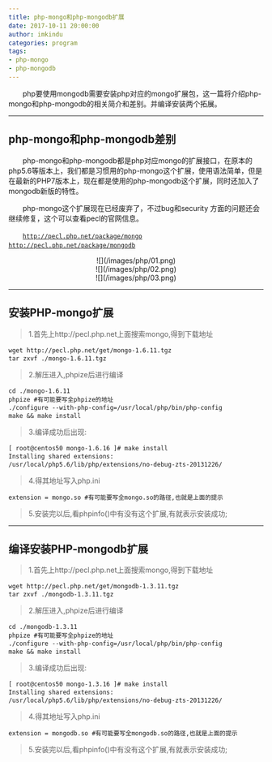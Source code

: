 ```yaml
---
title: php-mongo和php-mongodb扩展
date: 2017-10-11 20:00:00
author: imkindu
categories: program
tags:
- php-mongo
- php-mongodb
---
```


　　php要使用mongodb需要安装php对应的mongo扩展包，这一篇将介绍php-mongo和php-mongodb的相关简介和差别。并编译安装两个拓展。

<!--more-->

---

## php-mongo和php-mongodb差别

　　php-mongo和php-mongodb都是php对应mongo的扩展接口，在原本的php5.6等版本上，我们都是习惯用的php-mongo这个扩展，使用语法简单，但是在最新的PHP7版本上，现在都是使用的php-mongodb这个扩展，同时还加入了mongodb新版的特性。

　　php-mongo这个扩展现在已经废弃了，不过bug和security 方面的问题还会继续修复，这个可以查看pecl的官网信息。

　　[`http://pecl.php.net/package/mongo`](http://pecl.php.net/package/mongo)  			[`http://pecl.php.net/package/mongodb`](http://pecl.php.net/package/mongodb)

<div align="center">
![](/images/php/01.png)
</div>

<div align="center">
![](/images/php/02.png)
</div>

<div align="center">
![](/images/php/03.png)
</div>

---

## 安装PHP-mongo扩展


> 1.首先上http://pecl.php.net上面搜索mongo,得到下载地址

```shell
wget http://pecl.php.net/get/mongo-1.6.11.tgz
tar zxvf ./mongo-1.6.11.tgz
```

> 2.解压进入,phpize后进行编译

```shell
cd ./mongo-1.6.11
phpize #有可能要写全phpize的地址
./configure --with-php-config=/usr/local/php/bin/php-config
make && make install
```

> 3.编译成功后出现:

```shell
[ root@centos50 mongo-1.6.16 ]# make install
Installing shared extensions:     /usr/local/php5.6/lib/php/extensions/no-debug-zts-20131226/
```

> 4.得其地址写入php.ini

```shell
extension = mongo.so #有可能要写全mongo.so的路径,也就是上面的提示
```
> 5.安装完以后,看phpinfo()中有没有这个扩展,有就表示安装成功;


---

## 编译安装PHP-mongodb扩展


> 1.首先上http://pecl.php.net上面搜索mongo,得到下载地址

```shell
wget http://pecl.php.net/get/mongodb-1.3.11.tgz
tar zxvf ./mongodb-1.3.11.tgz
```

> 2.解压进入,phpize后进行编译

```shell
cd ./mongodb-1.3.11
phpize #有可能要写全phpize的地址
./configure --with-php-config=/usr/local/php/bin/php-config
make && make install
```

> 3.编译成功后出现:

```shell
[ root@centos50 mongo-1.3.16 ]# make install
Installing shared extensions:     /usr/local/php5.6/lib/php/extensions/no-debug-zts-20131226/
```

> 4.得其地址写入php.ini

```shell
extension = mongodb.so #有可能要写全mongodb.so的路径,也就是上面的提示
```
> 5.安装完以后,看phpinfo()中有没有这个扩展,有就表示安装成功;


